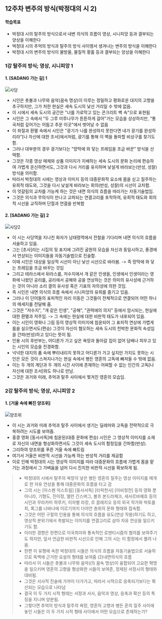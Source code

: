 ## 12주차 변주의 방식(박정대의 시 2)

#### 학습목표
* 박정대 시의 탈주의 방식으로서 내변 의식의 흐름이 영상, 시니피앙 등과 결부되는 양상을 이해한다
* 벅정대 시의 추억의 방식과 탈주의 방식 사이엥서 생겨나는 변주의 방식을 이해한다
* 박정대 시의 변주의 방식이 물방울, 물질적 황홀 등과 결부되는 양상을 이해한다

### 1강 탈주의 방식; 영상, 시니피앙 1

#### 1. [SADANG 가는 길] 1
![사당](https://blogfiles.pstatic.net/MjAyMDExMThfMjYz/MDAxNjA1NjgzMTIwMTAw.PcR4u_PfbnDRABZ51ex8jY7gPKTaJHj5H3Z3eg7BCj4g.oO5HCtTlS3_SE2NkDWZ1vrzjc8RKb-eI9u0J84RQPnMg.PNG.sonbill/image.png)
* 시인은 촛불과 나무와 음악(꿈속 명상)이 이루는 정밀하고 평화로운 대지의 고향을 추구하지만, 그가 처한 현실은 세속 도시의 낯선 거리일 수 밖에 없음.
* 이 시에서 세속 도시의 공간은 "너를 가로막고 있는 콘크리트 벽 속"으로 표현됨
* 시인은 그 속에서 "두 그루 미루나무가 튼튼하게 걸어"가는 모습을 상상하지만, "통곡처럼 깊어가는 어둡고 추운 이곳"에서 벗어날 수 없음
* 이 좌절과 환멸 속에서 시인은 "광기가 나를 완성하지 못한다면 내가 광기를 완성하리라"[나 자신에 대한 조서]에서처럼, 광기를 통해 이 벽을 돌파할 비상구를 찾기도 함.
* 그러나 대부분의 경우 광기보다는 "망막에 와 닿는 프레임을 조금 바꾼" 방식을 선택함.
* 그것은 각종 영상 매체와 상품 이미지가 지배하는 세속 도시의 문화 논리에 편승하여 가볍게 운신하면서도, 그것과 다시 거리를 유지하며 낯설게 바라보는(반성, 성찰) 방식을 의미함.
* 따라서 박정대의 시에는 영상과 이미지 등의 대중문화적 요소에 몸을 싣고 질주하는 유희적 태도와, 그것을 다시 낯설게 바라보는 회의(반성, 성찰)의 시선이 교차함.
* 이 엇갈림의 교차를 가능케 하는 것은 내면 의식의 흐름을 따라가는 자동기술법임.
* 그것은 의식과 무의식이 만나고 교파되는 연결고리를 포착하여, 유희적 태도와 회의적 시선을 교직하며 단절과 연결을 반복함


#### 2. [SADANG 가는 길] 2
![사당2](https://blogfiles.pstatic.net/MjAyMDExMThfMTM1/MDAxNjA1NjgzNzE3ODM2.jbtxxfUkV_u5VGLVbLspgbnnepqdFDRBfvLJI0H3kjUg.-RRpvMLean7Z-Cr_sibuPYrHAcWRXsDhUmB4h4S77Rgg.PNG.sonbill/image.png)
* 이 시는 사당역을 지나친 화자가 남태령역에서 전철을 기다리며 내면 의식의 흐름을 서술하고 있음.
* 그는 [초사]라는 시집의 뒷 표지에 그려진 굴원의 모습을 자신과 동일시하고, 풍경에서 연상되는 이미지들을 자동기술법으로 진술함.
* 이때 시인은 대상을 일상적 시선이 아닌 낯선 시선으로 바라봄. -> 즉 망막에 와 닿는 프레임을 조금 바꾸는 것임
* 그리고 테라스에서 뒤라스를, 저수지에서 개 같은 인생을, 인생에서 인생이라는 영화에 나왔던 공리를, 공리에서 공해와 공을 연상하는 것은 의미의 유사성에 근거하는 것이 아니라 소리 결의 유사성 혹은 기표의 자의성에 의한 것임.
* 즉 시인은 내면 의식의 흐름 속에서 시니피앙의 유희를 즐기고 있음.
* 그러나 이 단어들의 표피적인 자리 이동은 그것들이 전체적으로 연결되어 어떤 하나의 메세지를 전달해 줌.
* 그것은 "저수지", "개 같은 인생", "공해", "권력에의 의지" 등에서 암시되는, 현실에 대한 환멸과 저주임. -> 그 속에는 현실에 대한 비판적 태도가 내포되어 있음.
* 이는 시인이 영화나 그림 등의 영상적 이미지에 침윤되어 그 표피적 연상에 가볍게 몸을 실으면서도(편승) 그것이 자신이 혐오하는 세속 도시의 천박한 문화적 속성임을 간파(반성)하고 있다는 뜻이 됨.
* 인용 시의 후반부는, 어디론가 가고 싶은 욕망과 돌아갈 집이 없어 담배나 피우고 있는 시인의 모습을 전경화함.
* 넉넉한 대지의 품 속에 뿌리내리지 못하고 어디론가 가고 싶지만 가지도 못하는 시인은 모든 것이 스쳐지나가는 현실 속에서 병든 영혼의 고독에 빠져들 수 밖에 없음.
* 이는 두 개의 계단과 두 개의 시간 사이에 존재하는 어찌할 수 없는 인간의 고독[나 자신에 대한 조서]와도 하나로 만남.
* 그것은 과거와 미래, 추억과 탈주 사이에서 찢겨진 영혼의 모습임.

### 2강 탈주의 방식; 영상, 시니피앙 2

#### 1. [거울 속에 빠진 양조위]
![양조위](https://blogfiles.pstatic.net/MjAyMDExMThfMTY5/MDAxNjA1Njg0NzYwOTUw.JbW703BS-YTAZoM-jwUGpoS_vdXG9xZ_sOpuXd9MmGUg._L0tvA93dx_Eu8_D3cvkp3w8LIwU5HygOr1ggdD_G6kg.PNG.sonbill/image.png)
* 이 시는 과거와 미래 추억과 탈주 사이에서 생기는 딜레마와 고독을 전략적으로 극복하려는 시도를 보여줌.
* 홍콩 영화 [동사서독]에 침윤된(대중 문화에 편승) 시인은 그 영상적 이미지를 소재로 자신의 내면을 형상화하면서도 그것이 세속 도시의 함정임을 간파함(반성).
* 그리하여 양조위를 푸른 거울 속에 빠트림
* 여기서 거울은 비판적 시선을 가능케 하는 반성적 거리를 제공함
* 이로 인해 박정대의 시는 영상적 이미지를 따라 대중문화의 흐름에 가볍게 몸을 맡기는 과정에서 그 가벼움을 넘어 다시 진지한 비판적 시선을 확보하게 됨.
> * 박정대의 시에서 탈주의 욕망이 낳은 병든 영혼의 질주는 영상 이미지를 매개로 한 자유 연상을 통해 대중문화의 흐름을 타고 감
> * 그의 시는 [아스펜 익스트림] [동사서독] [타락천사] [아비정전] 등의 영화 뿐 아니라, 기형도, 진이정, 앨런 긴스버그, 볼프 본드라체크, 세사르바예흐 등의 시인과 무라카미 하루키, 이자벨 라캉, 르 끌레지오 등의 외국 작가와 빅토를 최, 록그룹 너바나에 이르기까지 다야안 층위의 문화 형태와 접속함.
> * 그것은 어떤 구절의 인용을 통해 의식의 흐름을 유도(연상 작용)하기도 하고, 영상적 분위기에서 촉발되는 이미지를 연결고리로 삼아 자유 연상을 일으키기도 함.
> * 이러한 경향은 한편으로 이국최미와 통속적인 로맨티시즘의 혐의를 보여주기도 하지만, 앞서 언급한 비판적 시선으로 인해 그의 시는 이 함정에서 풀려 나옴.
> * 한편 이 유형에 속한 박정대의 시들은 의식의 흐름을 자동기술법으로 서술하므로 독백에 근거한 요설의 형태를 보여줌 (2)내면의식의 흐름
> * 따라서 이 시들은 촛불과 나무와 음악((1) 꿈속 명상)이 융합되어 고요한 혁명을 일으키며 영혼의 고향을 형상화한 시들이 보여준, 정제된 서정시의 형태와 대비됨.
> * 그것은 서사적 진술에 가까이 다가가고, 따라서 시적으로 응축되기보다는 확산되는 모습으로 나타남
> * 결국 이 두 가지 시적 형태는 서정과 서사, 음악과 영상, 응축과 확산 등의 특징을 지니며 양분됨.
> * 그렇다면 추억의 방식과 탈주의 욕망, 영혼의 고향과 병든 혼의 질주 사이에 놓인 시들은 이 두 가지 시적 형태 사이에서 어떤 모습으로 존재하는가?



